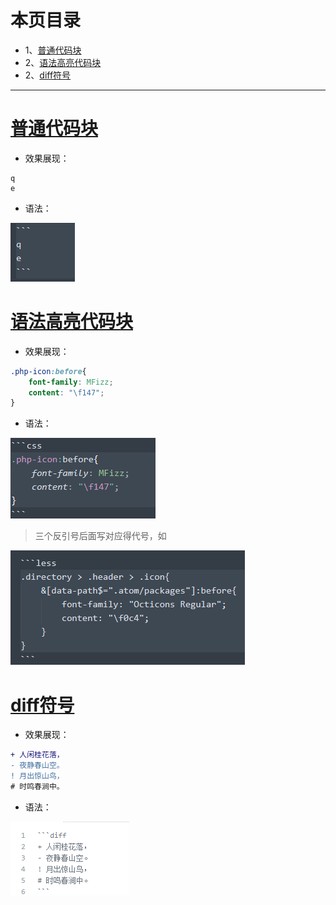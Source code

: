 # 本页目录
- 1、[普通代码块](#Markdown-01)
- 2、[语法高亮代码块](#Markdown-02)
- 2、[diff符号](#Markdown-03)


***

# <a name="Markdown-01" href="#" >普通代码块</a>
- 效果展现：
```
q
e
```

- 语法：

![](image/10-1.png)

# <a name="Markdown-02" href="#" >语法高亮代码块</a>

- 效果展现：
```css
.php-icon:before{
    font-family: MFizz;
    content: "\f147";
}
```

- 语法：

![](image/10-2.png)

> 三个反引号后面写对应得代号，如

![](image/10-3.png)

# <a name="Markdown-01" href="#" >diff符号</a>

- 效果展现：

```diff
+ 人闲桂花落，
- 夜静春山空。
! 月出惊山鸟，
# 时鸣春涧中。
```

- 语法：

![](image/10-4.png)